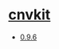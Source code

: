 # [cnvkit](https://hpc.nih.gov/apps/cnvkit.html)
- [0.9.6](/high-throughput-sequencing/cnvkit/0.9.6)
